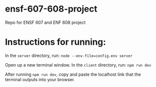 # ensf-607-608-project
Repo for ENSF 607 and ENF 608 project

# Instructions for running:

In the `server` directory, run: `node --env-file=config.env server`

Open up a new terminal window. In the `client` directory, run: `npm run dev`

After running `npm run dev`, copy and paste the localhost link that the terminal outputs into your browser.